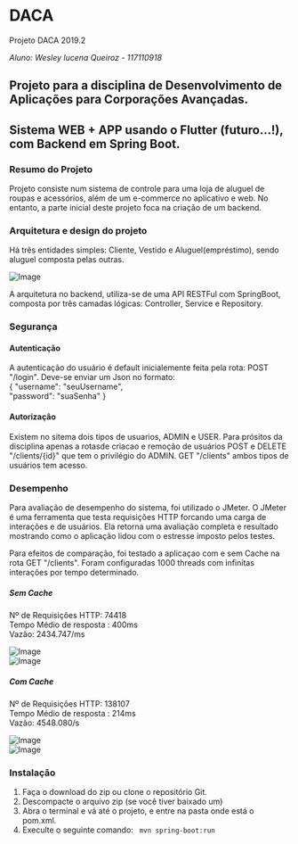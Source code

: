 # DACA
Projeto DACA 2019.2

*Aluno: Wesley lucena Queiroz - 117110918*

## Projeto para a disciplina de Desenvolvimento de Aplicações para Corporações Avançadas.
## Sistema WEB + APP usando o Flutter (futuro...!), com Backend em Spring Boot. 

### Resumo do Projeto
Projeto consiste num sistema de controle para uma loja de aluguel de roupas e acessórios, além de um e-commerce no aplicativo e web. No entanto, a parte inicial deste projeto foca na criação de um backend.

### Arquitetura e design do projeto
 
Há três entidades simples: Cliente, Vestido e Aluguel(empréstimo), sendo aluguel composta pelas outras.

![Image](https://i.ibb.co/p0Xp58S/Loz-Diagram.png)

A arquitetura no backend, utiliza-se de uma API RESTFul com SpringBoot, composta por três camadas lógicas: Controller, Service e Repository.

### Segurança
#### Autenticação
A autenticação do usuário é  default inicialemente feita pela rota: POST "/login". 
Deve-se enviar um Json no formato:  
{ "username": "seuUsername",  
  "password": "suaSenha" }


#### Autorizaçâo
Existem no sitema dois tipos de usuarios, ADMIN e USER. Para prósitos da disciplina apenas a rotasde criacao e remoção de usuários POST e DELETE "/clients/{id}" que tem o privilégio do ADMIN. GET "/clients" ambos tipos de usuários tem acesso.

### Desempenho
Para avaliação de desempenho do sistema, foi utilizado o JMeter. O JMeter é uma ferramenta que testa requisições HTTP forcando uma carga de interações e de usuários. Ela retorna uma avaliação completa e resultado mostrando como o aplicação lidou com o estresse imposto pelos testes.

Para efeitos de comparação, foi testado a aplicaçao com e sem Cache na rota GET "/clients".
Foram configuradas 1000 threads com infinitas interaçôes por tempo determinado.
##### Sem Cache

Nº de Requisiçôes HTTP: 74418  
Tempo Médio de resposta : 400ms  
Vazão: 2434.747/ms  

![Image](https://ibb.co/HtHYgsw)  
![Image](https://ibb.co/c6SPfJv)  

##### Com Cache

Nº de Requisiçôes HTTP: 138107  
Tempo Médio de resposta : 214ms  
Vazão: 4548.080/s  

![Image](https://ibb.co/yVJZ4rN)  
![Image](https://ibb.co/yyxmRbV)  



### Instalação
1. Faça o download do zip ou clone o repositório Git.
2. Descompacte o arquivo zip (se você tiver baixado um)
3. Abra o terminal e vá até o projeto, e entre na pasta onde está o pom.xml.
4. Execulte o seguinte comando:
   ``` mvn spring-boot:run```
